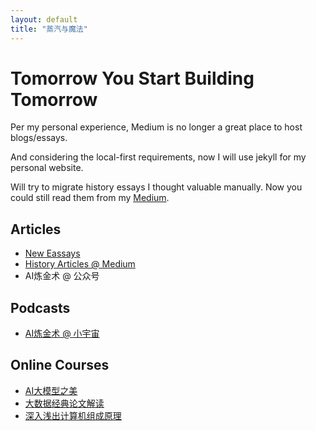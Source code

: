 ```yaml
---
layout: default
title: "蒸汽与魔法"
---
```


# Tomorrow You Start Building Tomorrow

Per my personal experience, Medium is no longer a great place to host blogs/essays. 

And considering the local-first requirements, now I will use jekyll for my personal website. 

Will try to migrate history essays I thought valuable manually. Now you could still read them from my [Medium](https://medium.com/@xuwenhao).

## Articles

* [New Eassays](essays)
* [History Articles @ Medium](https://medium.com/@xuwenhao)
* AI炼金术 @ 公众号

## Podcasts

* [AI炼金术 @ 小宇宙](https://www.xiaoyuzhoufm.com/podcast/63e9ef4de99bdef7d39944c8)

## Online Courses

* [AI大模型之美](https://time.geekbang.org/column/intro/100541001)
* [大数据经典论文解读](https://time.geekbang.org/column/intro/100091101)
* [深入浅出计算机组成原理](https://time.geekbang.org/column/intro/100026001)